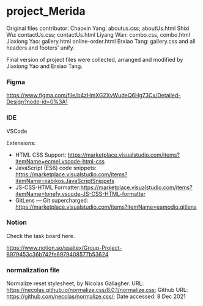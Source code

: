 # project_Merida
Original files contributor:
Chaoxin Yang: aboutus.css; aboutUs.html
Shixi Wu: contactUs.css; contactUs.html
Liyang Wan: combo.css, combo.html
Jiaxiong Yao: gallery.html online-order.html
Erxiao Tang: gallery.css and all headers and footers' unify.



Final version of project files were collected, arranged and modified by Jiaxiong Yao and Erxiao Tang.


### Figma
https://www.figma.com/file/b4zHmXG2XvWudeQ6Hg73Cx/Detailed-Design?node-id=0%3A1


### IDE
VSCode

Extensions:

- HTML CSS Support: https://marketplace.visualstudio.com/items?itemName=ecmel.vscode-html-css
- JavaScript (ES6) code snippets: https://marketplace.visualstudio.com/items?itemName=xabikos.JavaScriptSnippets
- JS-CSS-HTML Formatter:https://marketplace.visualstudio.com/items?itemName=lonefy.vscode-JS-CSS-HTML-formatter
- GitLens — Git supercharged: https://marketplace.visualstudio.com/items?itemName=eamodio.gitlens



### Notion
Check the task board here.

https://www.notion.so/ssaitex/Group-Project-8979453c36b742fe8979408577b53624


### normalization file
Normalize reset stylesheet, by Nicolas Gallagher. URL: https://necolas.github.io/normalize.css/8.0.1/normalize.css; Github URL: https://github.com/necolas/normalize.css/; Date accessed: 8 Dec 2021

